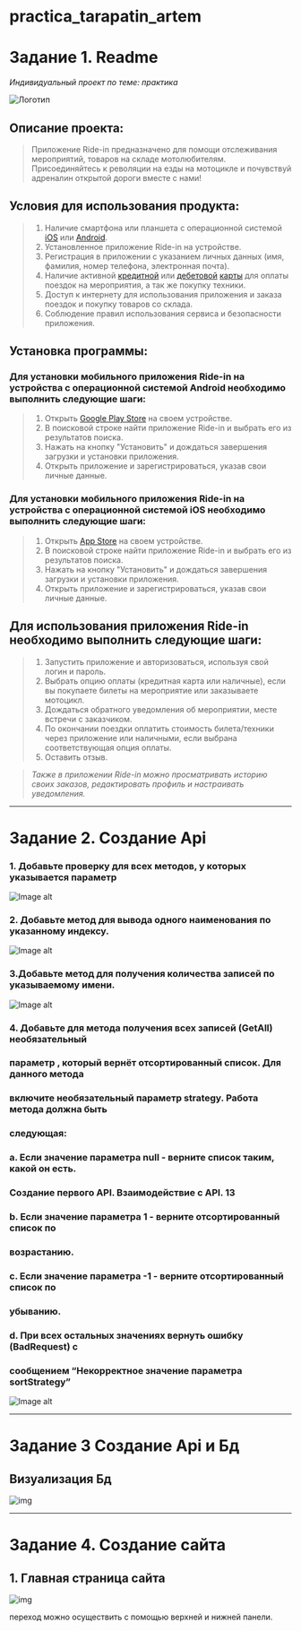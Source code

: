 # practica_tarapatin_artem

# Задание 1. Readme

_Индивидуальный проект по теме: практика_

![Логотип](https://www.onlygfx.com/wp-content/uploads/2017/03/motorcycle-silhouette-6.png "Наш логотип")

## **Описание проекта:**

> Приложение Ride-in предназначено для помощи отслеживания мероприятий, товаров на складе мотолюбителям. Присоединяйтесь к револяции на езды на мотоцикле и почувствуй адреналин открытой дороги вместе с нами!

## **Условия для использования продукта:**

> 1.  Наличие смартфона или планшета с операционной системой [iOS](https://www.apple.com/ios) или [Android](https://www.android.com/).
> 2.  Установленное приложение Ride-in на устройстве.
> 3.  Регистрация в приложении с указанием личных данных (имя, фамилия, номер телефона, электронная почта).
> 4.  Наличие активной [кредитной](https://ru.wikipedia.org/wiki/%D0%9A%D1%80%D0%B5%D0%B4%D0%B8%D1%82%D0%BD%D0%B0%D1%8F_%D0%BA%D0%B0%D1%80%D1%82%D0%B0) или [дебетовой](https://ru.wikipedia.org/wiki/%D0%94%D0%B5%D0%B1%D0%B5%D1%82%D0%BE%D0%B2%D0%B0%D1%8F_%D0%BA%D0%B0%D1%80%D1%82%D0%B0) [карты](http://risovach.ru/upload/2015/03/mem/karta_77484119_orig_.jpg) для оплаты поездок на мероприятия, а так же покупку техники.
> 5.  Доступ к интернету для использования приложения и заказа поездок и покупку товаров со склада.
> 6.  Соблюдение правил использования сервиса и безопасности приложения.

## **Установка программы:**

### Для установки мобильного приложения Ride-in на устройства с операционной системой Android необходимо выполнить следующие шаги:

> 1.  Открыть [Google Play Store](https://play.google.com/store/apps?utm_source=na_Med&utm_medium=hasem&utm_content=Nov0520&utm_campaign=Evergreen&pcampaignid=MKT-EDR-na-us-1000189-Med-hasem-ap-Evergreen-Nov0520-Text_Search_BKWS-id_100470_%7cEXA%7cONSEM_kwid_43700023139835757&gclid=EAIaIQobChMI49yMoZyV_gIVVLLVCh3jgQpxEAAYASAAEgJBbfD_BwE&gclsrc=aw.ds) на своем устройстве.
> 2.  В поисковой строке найти приложение Ride-in и выбрать его из результатов поиска.
> 3.  Нажать на кнопку "Установить" и дождаться завершения загрузки и установки приложения.
> 4.  Открыть приложение и зарегистрироваться, указав свои личные данные.

### Для установки мобильного приложения Ride-in на устройства с операционной системой iOS необходимо выполнить следующие шаги:

> 1.  Открыть [App Store](https://www.apple.com/app-store/) на своем устройстве.
> 2.  В поисковой строке найти приложение Ride-in и выбрать его из результатов поиска.
> 3.  Нажать на кнопку "Установить" и дождаться завершения загрузки и установки приложения.
> 4.  Открыть приложение и зарегистрироваться, указав свои личные данные.

## Для использования приложения Ride-in необходимо выполнить следующие шаги:

> 1.  Запустить приложение и авторизоваться, используя свой логин и пароль.
> 2.  Выбрать опцию оплаты (кредитная карта или наличные), если вы покупаете билеты на мероприятие или заказываете мотоцикл.
> 3.  Дождаться обратного уведомления об мероприятии, месте встречи с заказчиком.
> 4.  По окончании поездки оплатить стоимость билета/техники через приложение или наличными, если выбрана соответствующая опция оплаты.
> 5.  Оставить отзыв.

> _Также в приложении Ride-in можно просматривать историю своих заказов, редактировать профиль и настраивать уведомления._

<hr>

# Задание 2. Создание Api

### 1. Добавьте проверку для всех методов, у которых указывается параметр

![Image alt](https://github.com/gftdel/practica_tarapatin_artem/blob/main/картинки/Задание1.jpg)

### 2. Добавьте метод для вывода одного наименования по указанному индексу.

![Image alt](https://github.com/gftdel/practica_tarapatin_artem/blob/main/картинки/Задание2.jpg)

### 3.Добавьте метод для получения количества записей по указываемому имени.

![Image alt](https://github.com/gftdel/practica_tarapatin_artem/blob/main/картинки/Задание3.jpg)

### 4. Добавьте для метода получения всех записей (GetAll) необязательный

### параметр , который вернёт отсортированный список. Для данного метода

### включите необязательный параметр strategy. Работа метода должна быть

### следующая:

### a. Если значение параметра null - верните список таким, какой он есть.

### Создание первого API. Взаимодействие с API. 13

### b. Если значение параметра 1 - верните отсортированный список по

### возрастанию.

### c. Если значение параметра -1 - верните отсортированный список по

### убыванию.

### d. При всех остальных значениях вернуть ошибку (BadRequest) с

### сообщением “Некорректное значение параметра sortStrategy”

![Image alt](https://github.com/gftdel/practica_tarapatin_artem/blob/main/картинки/Задание4.jpg)

<hr>

# Задание 3 Создание Api и Бд

## Визуализация Бд

![img](https://github.com/gftdel/practica_tarapatin_artem/blob/main/картинки/Бд.jpg)

<hr>

# Задание 4. Создание сайта

## 1. Главная страница сайта

![img](https://github.com/gftdel/practica_tarapatin_artem/blob/main/картинки/Главная_сайта.jpg)

переход можно осуществить с помощью верхней и нижней панели.
